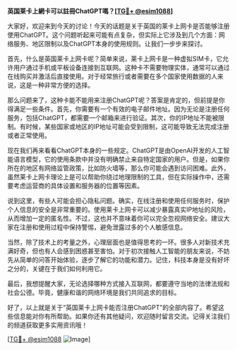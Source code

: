 **英国莱卡上網卡可以註冊ChatGPT嗎？[[TG💪+ @esim1088](https://t.me/s/esim1088)]**

大家好，欢迎来到今天的讨论！今天的话题是关于英国的莱卡上网卡是否能够注册使用ChatGPT。这个问题听起来可能有点复杂，但实际上它涉及到几个方面：网络服务、地区限制以及ChatGPT本身的使用规则。让我们一步步来探讨。

首先，什么是英国莱卡上网卡呢？简单来说，莱卡上网卡是一种虚拟SIM卡，它允许用户通过手机或平板设备连接到互联网。这种卡不需要物理实体，通常可以通过在线购买并激活后直接使用。对于经常旅行或者需要在多个国家使用数据的人来说，这是一种非常方便的选择。

那么问题来了，这种卡能不能用来注册ChatGPT呢？答案是肯定的，但前提是你得满足一些条件。首先，你需要有一个有效的电子邮件地址。因为无论是注册任何服务，包括ChatGPT，都需要一个邮箱来进行验证。其次，你的IP地址不能被限制。有时候，某些国家或地区的IP地址可能会受到限制，这可能导致无法完成注册或者正常使用。

现在我们再来看看ChatGPT本身的一些规定。ChatGPT是由OpenAI开发的人工智能语言模型，它的使用条款中并没有明确禁止来自特定国家的用户。但是，如果你所在的地区有网络监管政策，比如防火墙等，那么你可能会遇到访问困难。此外，虽然莱卡上网卡理论上是可以帮助你绕过地理限制的工具，但在实际操作中，还需要考虑运营商的具体设置和服务器的位置等因素。

说到这里，有些人可能会担心隐私问题。确实，在线注册和使用任何服务时，保护个人信息的安全是非常重要的。使用莱卡上网卡可以减少暴露真实IP地址的风险，从而增加一定的匿名性。不过，这也并不意味着你可以完全忽视网络安全。建议大家在注册和使用过程中保持警惕，避免泄露过多的个人敏感信息。

当然，除了技术上的考量之外，心理层面也是值得思考的一环。很多人对新技术充满好奇，但也有人会感到困惑甚至害怕。对于初次接触人工智能的朋友来说，不妨先从简单的问答开始体验，逐步了解它的功能和潜力。记住，科技本身是没有好坏之分的，关键在于我们如何利用它。

最后，我想提醒大家，无论选择哪种方式接入互联网，都要遵守当地的法律法规和社会公德。毕竟，健康和谐的网络环境是我们共同追求的目标。

好了，以上就是关于“英国莱卡上网卡能否注册ChatGPT”的全部内容了。希望这些信息能对你有所帮助。如果你还有其他疑问，欢迎随时留言交流。记得关注我们的频道获取更多实用资讯哦！

[[TG💪+ @esim1088](https://t.me/s/esim1088) ![Image](https://i.postimg.cc/4NQfJmqS/Snipaste-2025-05-13-00-14-12.png)]